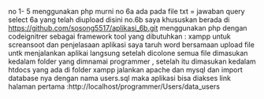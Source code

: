no 1- 5 menggunakan php murni 
no 6a ada pada file txt = jawaban query select 6a yang telah diupload disini 
no.6b  saya khususkan berada di https://github.com/sosong5517/aplikasi_6b.git
menggunakan php dengan codeignitrer sebagai framework 
tool yang dibutuhkan : xampp 
untuk screansoot dan penjelasaan aplikasi saya taruh word bersamaan upload file
untk menjalankan aplikai langsung setelah dicolone semua file dimasukan kedalam folder yang dimnamai programmer , setelah itu dimasukan kedalam htdocs yang ada di folder xampp jalankan apache dan mysql  dan import database nya dengan nama users.sql maka aplikasi bisa diakses 
link halaman pertama :http://localhost/programmer/Users/data_users
